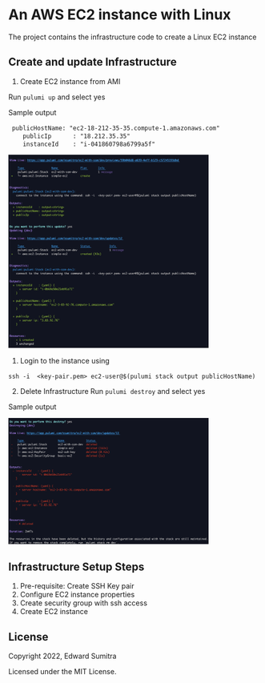 # An AWS EC2 instance with Linux
The project contains the infrastructure code to create a Linux EC2 instance

## Create and update Infrastructure
1. Create EC2 instance from AMI

Run `pulumi up` and select yes

Sample output
```
 publicHostName: "ec2-18-212-35-35.compute-1.amazonaws.com"
    publicIp      : "18.212.35.35"
    instanceId    : "i-041860798a6799a5f"
```

[<img src="./images/pulumi-create.png" width="400"/>](./images/pulumi-create.png)


1. Login to the instance using
```
ssh -i  <key-pair.pem> ec2-user@$(pulumi stack output publicHostName)
```

2. Delete Infrastructure
Run `pulumi destroy` and select yes

Sample output

[<img src="./images/pulumi-destroy.png" width="400"/>](./images/pulumi-destroy.png)

## Infrastructure Setup Steps
1. Pre-requisite: Create SSH Key pair
2. Configure EC2 instance properties
2. Create security group with ssh access
3. Create EC2 instance

## License
Copyright 2022, Edward Sumitra

Licensed under the MIT License.

